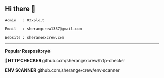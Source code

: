 ## Hi there 👋

```Admin   : 03xploit```

```Email   : sherangcrew1337@gmail.com```

```Website : sherangexcrew.com ```


______

**Popular Respository🔥**

**📌HTTP CHECKER**  github.com/sherangexcrew/http-checker

**ENV SCANNER**
github.com/sherangexcrew/env-scanner
<!--
**sherangexcrew/sherangexcrew** is a ✨ _special_ ✨ repository because its `README.md` (this file) appears on your GitHub profile.

Here are some ideas to get you started:

- 🔭 I’m currently working on ...
- 🌱 I’m currently learning ...
- 👯 I’m looking to collaborate on ...
- 🤔 I’m looking for help with ...
- 💬 Ask me about ...
- 📫 How to reach me: ...
- 😄 Pronouns: ...
- ⚡ Fun fact: ...
-->

